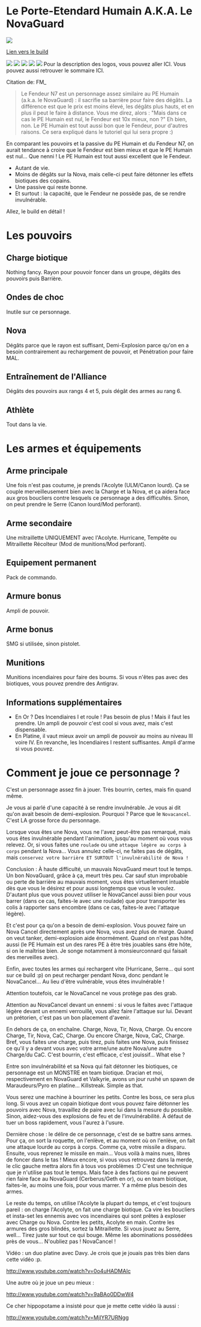 Le Porte-Etendard Humain A.K.A. Le NovaGuard
============================================


<img src="http://i.imgur.com/ZK0NvCC.png" />

[Lien vers le build](http://kalence.drupalgardens.com/me3-builder#62!2309575!4802565!34L54362!G.0EGK)

<img src="https://raw.githubusercontent.com/tst2005/me3/master/static/img/logo1-or-et-platine.png" />
<img src="https://raw.githubusercontent.com/tst2005/me3/master/static/img/logo2-3etoiles.png" />
<img src="https://raw.githubusercontent.com/tst2005/me3/master/static/img/logo3-jaune.png" />
<img src="https://raw.githubusercontent.com/tst2005/me3/master/static/img/logo4-2etoiles.png" />
<img src="https://raw.githubusercontent.com/tst2005/me3/master/static/img/logo5-1etoile.png" />
Pour la description des logos, vous pouvez aller ICI. Vous pouvez aussi retrouver le sommaire ICI.

Citation de: FM_
> Le Fendeur N7 est un personnage assez similaire au PE Humain (a.k.a. le NovaGuard) : il sacrifie sa barrière pour faire des dégâts. La différence est que le prix est moins élevé, les dégâts plus hauts, et en plus il peut le faire à distance. Vous me direz, alors : "Mais dans ce cas le PE Humain est nul, le Fendeur est 10x mieux, non ?" Eh bien, non. Le PE Humain est tout aussi bon que le Fendeur, pour d'autres raisons. Ce sera expliqué dans le tutoriel qui lui sera propre :)

En comparant les pouvoirs et la passive du PE Humain et du Fendeur N7, on aurait tendance à croire que le Fendeur est bien mieux et que le PE Humain est nul… Que nenni ! Le PE Humain est tout aussi excellent que le Fendeur.

 * Autant de vie.
 * Moins de dégâts sur la Nova, mais celle-ci peut faire détonner les effets biotiques des copains.
 * Une passive qui reste bonne.
 * Et surtout : la capacité, que le Fendeur ne possède pas, de se rendre invulnérable.

Allez, le build en détail !


Les pouvoirs
============

## Charge biotique

Nothing fancy. Rayon pour pouvoir foncer dans un groupe, dégâts des pouvoirs puis Barrière.

## Ondes de choc

Inutile sur ce personnage.

## Nova

Dégâts parce que le rayon est suffisant, Demi-Explosion parce qu'on en a besoin contrairement au rechargement de pouvoir, et Pénétration pour faire MAL.

## Entraînement de l'Alliance

Dégâts des pouvoirs aux rangs 4 et 5, puis dégât des armes au rang 6.

## Athlète

Tout dans la vie.

Les armes et équipements
========================

## Arme principale

Une fois n'est pas coutume, je prends l'Acolyte (ULM/Canon lourd). Ça se couple merveilleusement bien avec la Charge et la Nova, et ça aidera face aux gros boucliers contre lesquels ce personnage a des difficultés.
Sinon, on peut prendre le Serre (Canon lourd/Mod perforant).

## Arme secondaire

Une mitraillette UNIQUEMENT avec l'Acolyte. Hurricane, Tempête ou Mitraillette Récolteur (Mod de munitions/Mod perforant).

## Equipement permanent

Pack de commando.

## Armure bonus

Ampli de pouvoir.

## Arme bonus

SMG si utilisée, sinon pistolet.

## Munitions

Munitions incendiaires pour faire des boums. Si vous n'êtes pas avec des biotiques, vous pouvez prendre des Antigrav.

## Informations supplémentaires

 * En Or ? Des Incendiaires I et roule ! Pas besoin de plus ! Mais il faut les prendre. Un ampli de pouvoir c'est cool si vous avez, mais c'est dispensable.
 * En Platine, il vaut mieux avoir un ampli de pouvoir au moins au niveau III voire IV. En revanche, les Incendiaires I restent suffisantes. Ampli d'arme si vous pouvez.

Comment je joue ce personnage ?
===============================


C'est un personnage assez fin à jouer. Très bourrin, certes, mais fin quand même.

Je vous ai parlé d'une capacité à se rendre invulnérable. Je vous ai dit qu'on avait besoin de demi-explosion. Pourquoi ?
Parce que le `Novacancel`. C'est LA grosse force du personnage.

Lorsque vous êtes une Nova, vous ne l'avez peut-être pas remarqué, mais vous êtes invulnérable pendant l'animation, jusqu'au moment où vous vous relevez. Or, si vous faites une `roulade` ou une `attaque légère au corps à corps` pendant la Nova… Vous annulez celle-ci, ne faites pas de dégâts, mais `conservez votre barrière ET SURTOUT l'invulnérabilité de Nova !`

Conclusion : À haute difficulté, un mauvais NovaGuard meurt tout le temps. Un bon NovaGuard, grâce à ça, meurt très peu.
Car sauf stun improbable ou perte de barrière au mauvais moment, vous êtes virtuellement intuable dès que vous le désirez et pour aussi longtemps que vous le voulez. D'autant plus que vous pouvez utiliser le NovaCancel aussi bien pour vous barrer (dans ce cas, faites-le avec une roulade) que pour transporter les colis à rapporter sans encombre (dans ce cas, faites-le avec l'attaque légère).

Et c'est pour ça qu'on a besoin de demi-explosion. Vous pouvez faire un Nova Cancel directement après une Nova, vous avez plus de marge. Quand on veut tanker, demi-explosion aide énormément. Quand on n'est pas hôte, aussi (le PE Humain est un des rares PE à être très jouables sans être hôte, si on le maîtrise bien. Je songe notamment à monsieurconnard qui faisait des merveilles avec).

Enfin, avec toutes les armes qui rechargent vite (Hurricane, Serre… qui sont sur ce build :p) on peut recharger pendant Nova, donc pendant le NovaCancel… Au lieu d'être vulnérable, vous êtes invulnérable !

Attention toutefois, car le NovaCancel ne vous protège pas des grab.

Attention au NovaCancel devant un ennemi : si vous le faites avec l'attaque légère devant un ennemi verrouillé, vous allez faire l'attaque sur lui. Devant un prétorien, c'est pas un bon placement d'avenir.

En dehors de ça, on enchaîne. Charge, Nova, Tir, Nova, Charge. Ou encore Charge, Tir, Nova, CaC, Charge. Ou encore Charge, Nova, CaC, Charge. Bref, vous faites une charge, puis tirez, puis faites une Nova, puis finissez ce qu'il y a devant vous avec votre arme/une autre Nova/une autre Charge/du CaC.
C'est bourrin, c'est efficace, c'est jouissif… What else ?

Entre son invulnérabilité et sa Nova qui fait détonner les biotiques, ce personnage est un MONSTRE en team biotique. Dracian et moi, respectivement en NovaGuard et Valkyrie, avons un jour rushé un spawn de Maraudeurs/Pyro en platine… Killstreak. Simple as that.

Vous serez une machine à bourriner les petits. Contre les boss, ce sera plus long. Si vous avez un copain biotique dont vous pouvez faire détonner les pouvoirs avec Nova, travaillez de paire avec lui dans la mesure du possible. Sinon, aidez-vous des explosions de feu et de l'invulnérabilité. À défaut de tuer un boss rapidement, vous l'aurez à l'usure.

Dernière chose : le délire de ce personnage, c'est de se battre sans armes. Pour ça, on sort la roquette, on l'enlève, et au moment où on l'enlève, on fait une attaque lourde au corps à corps. Comme ça, votre missile a disparu. Ensuite, vous reprenez le missile en main… Vous voilà à mains nues, libres de foncer dans le tas ! Mieux encore, si vous vous retrouvez dans la merde, le clic gauche mettra alors fin à tous vos problèmes :D
C'est une technique que je n'utilise pas tout le temps. Mais face à des factions qui ne peuvent rien faire face au NovaGuard (Cerberus/Geth en or), ou en team biotique, faites-le, au moins une fois, pour vous marrer. Y a même plus besoin des armes.

Le reste du temps, on utilise l'Acolyte la plupart du temps, et c'est toujours pareil : on charge l'Acolyte, on fait une charge biotique. Ca vire les boucliers et insta-set les ennemis avec vos incendiaires qui sont prêtes à exploser avec Charge ou Nova. Contre les petits, Acolyte en main. Contre les armures des gros blindés, sortez la Mitraillette.
Si vous jouez au Serre, well… Tirez juste sur tout ce qui bouge. Même les abominations possédées près de vous… N'oubliez pas ! NovaCancel !

Vidéo : un duo platine avec Davy. Je crois que je jouais pas très bien dans cette vidéo :p.

http://www.youtube.com/watch?v=0o4uHADMAIc

Une autre où je joue un peu mieux :

http://www.youtube.com/watch?v=9aBAo0DDwW4

Ce cher hippopotame a insisté pour que je mette cette vidéo là aussi :

http://www.youtube.com/watch?v=MjIYR7URNgg
